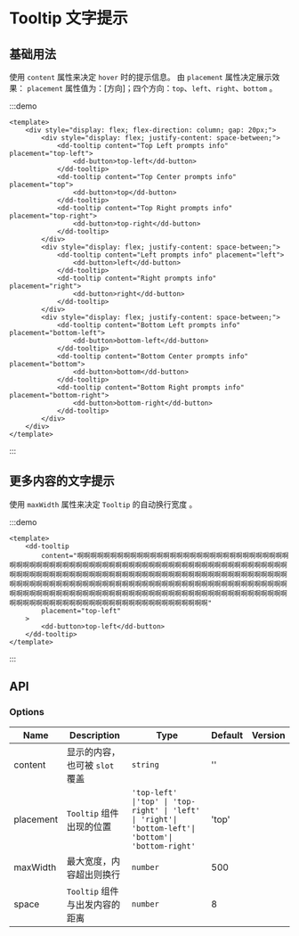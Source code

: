 # Tooltip 文字提示

## 基础用法

使用 `content` 属性来决定 `hover` 时的提示信息。 由 `placement` 属性决定展示效果： `placement` 属性值为：[方向]；四个方向：`top`、`left`、`right`、`bottom` 。

:::demo

```vue
<template>
	<div style="display: flex; flex-direction: column; gap: 20px;">
		<div style="display: flex; justify-content: space-between;">
			<dd-tooltip content="Top Left prompts info" placement="top-left">
				<dd-button>top-left</dd-button>
			</dd-tooltip>
			<dd-tooltip content="Top Center prompts info" placement="top">
				<dd-button>top</dd-button>
			</dd-tooltip>
			<dd-tooltip content="Top Right prompts info" placement="top-right">
				<dd-button>top-right</dd-button>
			</dd-tooltip>
		</div>
		<div style="display: flex; justify-content: space-between;">
			<dd-tooltip content="Left prompts info" placement="left">
				<dd-button>left</dd-button>
			</dd-tooltip>
			<dd-tooltip content="Right prompts info" placement="right">
				<dd-button>right</dd-button>
			</dd-tooltip>
		</div>
		<div style="display: flex; justify-content: space-between;">
			<dd-tooltip content="Bottom Left prompts info" placement="bottom-left">
				<dd-button>bottom-left</dd-button>
			</dd-tooltip>
			<dd-tooltip content="Bottom Center prompts info" placement="bottom">
				<dd-button>bottom</dd-button>
			</dd-tooltip>
			<dd-tooltip content="Bottom Right prompts info" placement="bottom-right">
				<dd-button>bottom-right</dd-button>
			</dd-tooltip>
		</div>
	</div>
</template>
```

:::

## 更多内容的文字提示

使用 `maxWidth` 属性来决定 `Tooltip` 的自动换行宽度 。

:::demo

```vue
<template>
	<dd-tooltip
		content="啊啊啊啊啊啊啊啊啊啊啊啊啊啊啊啊啊啊啊啊啊啊啊啊啊啊啊啊啊啊啊啊啊啊啊啊啊啊啊啊啊啊啊啊啊啊啊啊啊啊啊啊啊啊啊啊啊啊啊啊啊啊啊啊啊啊啊啊啊啊啊啊啊啊啊啊啊啊啊啊啊啊啊啊啊啊啊啊啊啊啊啊啊啊啊啊啊啊啊啊啊啊啊啊啊啊啊啊啊啊啊啊啊啊啊啊啊啊啊啊啊啊啊啊啊啊啊啊啊啊啊啊啊啊啊啊啊啊啊啊啊啊啊啊啊啊啊啊啊啊啊啊啊啊啊啊啊啊啊啊啊啊啊啊啊啊啊啊啊啊啊啊啊啊啊啊啊啊啊啊啊啊啊啊啊啊啊啊啊啊啊啊啊啊啊啊啊啊啊啊啊啊啊啊啊啊啊啊啊啊啊啊啊啊啊啊啊啊啊啊啊啊啊啊啊啊啊啊啊啊"
		placement="top-left"
	>
		<dd-button>top-left</dd-button>
	</dd-tooltip>
</template>
```

:::

## API

### Options

| Name      | Description                    | Type                                                                                                 | Default | Version |
| --------- | ------------------------------ | ---------------------------------------------------------------------------------------------------- | ------- | ------- |
| content   | 显示的内容，也可被 `slot` 覆盖 | `string`                                                                                             | ''      |
| placement | `Tooltip` 组件出现的位置       | `'top-left' \|'top' \| 'top-right' \| 'left' \| 'right'\| 'bottom-left'\| 'bottom'\| 'bottom-right'` | 'top'   |
| maxWidth  | 最大宽度，内容超出则换行       | `number`                                                                                             | 500     |
| space     | `Tooltip` 组件与出发内容的距离 | `number`                                                                                             | 8       |
